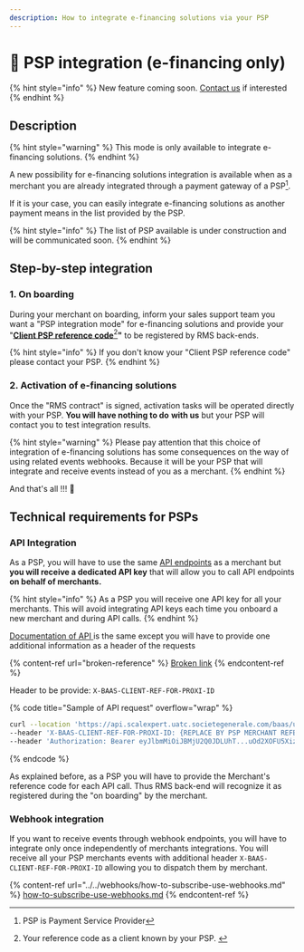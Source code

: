 ```yaml
---
description: How to integrate e-financing solutions via your PSP
---
```


# 🚧 PSP integration (e-financing only)

{% hint style="info" %}
New feature coming soon. [Contact us](../../support/how-to-contact-us.md) if interested
{% endhint %}

## Description

{% hint style="warning" %}
This mode is only available to integrate e-financing solutions.
{% endhint %}

A new possibility for e-financing solutions integration is available when as a merchant you are already integrated through a payment gateway of a PSP[^1].&#x20;

If it is your case, you can easily integrate e-financing solutions as another payment means in the list provided by the PSP.&#x20;

{% hint style="info" %}
The list of PSP available is under construction and will be communicated soon.
{% endhint %}

## Step-by-step integration

### 1. On boarding

During your merchant on boarding, inform your sales support team you want a "PSP integration mode" for e-financing solutions and provide your  "[**Client PSP reference code**](#user-content-fn-2)[^2]**"**  to be registered by RMS back-ends.&#x20;

{% hint style="info" %}
If you don't know your "Client PSP reference code" please contact your PSP.
{% endhint %}

### 2. Activation of e-financing solutions

Once the "RMS contract" is signed, activation tasks will be operated directly with your PSP. **You will have nothing to do** **with us** but your PSP will contact you to test integration results.  &#x20;

{% hint style="warning" %}
Please pay attention that this choice of integration of e-financing solutions has some consequences on the way of using related events webhooks.  Because it will be your PSP that will integrate and receive events instead of you as a merchant.&#x20;
{% endhint %}

And that's all !!! :tada:

## Technical requirements for PSPs

### API  Integration

As a PSP, you will have to use the same [API endpoints](../../api-reference/e-financing-api/) as a merchant but **you will receive a dedicated API key** that will allow you to call API endpoints **on behalf of merchants.**&#x20;

{% hint style="info" %}
As a PSP you will receive one API key for all your merchants. This will avoid integrating API keys each time you onboard a new merchant and during API calls.
{% endhint %}

[Documentation of API ](../../api-reference/e-financing-api/)is the same except you will have to provide one additional information as a header of the requests

{% content-ref url="broken-reference" %}
[Broken link](broken-reference)
{% endcontent-ref %}

Header to be provide: `X-BAAS-CLIENT-REF-FOR-PROXI-ID`

{% code title="Sample of API request" overflow="wrap" %}
```bash
curl --location 'https://api.scalexpert.uatc.societegenerale.com/baas/uatc/e-financing/api/v1/eligible-solutions?financedAmount=500&buyerBillingCountry=FR' \
--header 'X-BAAS-CLIENT-REF-FOR-PROXI-ID: {REPLACE BY PSP MERCHANT REFEFRENCE CODE}' \
--header 'Authorization: Bearer eyJlbmMiOiJBMjU2Q0JDLUhT...uOd2XOFU5XizYWQQOKYWZ7XFRlTVPiDO0n6n7js.ok0LOHchQ-geaqy_DenjtgxNnp2jzZEGJMzXBcNdu40'
```
{% endcode %}

As explained before, as a PSP you will have to provide the Merchant's reference code for each API call. Thus RMS back-end will recognize it as registered during the "on boarding" by the merchant.

### Webhook integration

If you want to receive events through webhook endpoints, you will have to integrate only once independently of merchants integrations. You will receive all your PSP merchants events with additional header `X-BAAS-CLIENT-REF-FOR-PROXI-ID` allowing you to dispatch them by merchant.

{% content-ref url="../../webhooks/how-to-subscribe-use-webhooks.md" %}
[how-to-subscribe-use-webhooks.md](../../webhooks/how-to-subscribe-use-webhooks.md)
{% endcontent-ref %}

[^1]: PSP is Payment Service Provider

[^2]: Your reference code as a client known by your PSP.&#x20;
